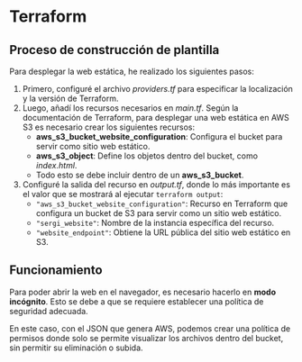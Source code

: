# Terraform

## Proceso de construcción de plantilla

Para desplegar la web estática, he realizado los siguientes pasos:

1. Primero, configuré el archivo *providers.tf* para especificar la localización y la versión de Terraform.
2. Luego, añadí los recursos necesarios en *main.tf*. Según la documentación de Terraform, para desplegar una web estática en AWS S3 es necesario crear los siguientes recursos:
   - **aws_s3_bucket_website_configuration**: Configura el bucket para servir como sitio web estático.
   - **aws_s3_object**: Define los objetos dentro del bucket, como *index.html*.
   - Todo esto se debe incluir dentro de un **aws_s3_bucket**.
3. Configuré la salida del recurso en *output.tf*, donde lo más importante es el valor que se mostrará al ejecutar `terraform output`:
   - `"aws_s3_bucket_website_configuration"`: Recurso en Terraform que configura un bucket de S3 para servir como un sitio web estático.
   - `"sergi_website"`: Nombre de la instancia específica del recurso.
   - `"website_endpoint"`: Obtiene la URL pública del sitio web estático en S3.

## Funcionamiento

Para poder abrir la web en el navegador, es necesario hacerlo en **modo incógnito**. Esto se debe a que se requiere establecer una política de seguridad adecuada.

En este caso, con el JSON que genera AWS, podemos crear una política de permisos donde solo se permite visualizar los archivos dentro del bucket, sin permitir su eliminación o subida.

